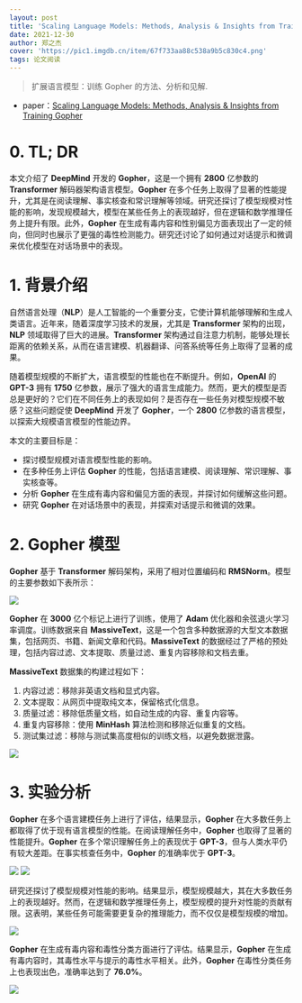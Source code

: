 ```yaml
---
layout: post
title: 'Scaling Language Models: Methods, Analysis & Insights from Training Gopher'
date: 2021-12-30
author: 郑之杰
cover: 'https://pic1.imgdb.cn/item/67f733aa88c538a9b5c830c4.png'
tags: 论文阅读
---
```


> 扩展语言模型：训练 Gopher 的方法、分析和见解.

- paper：[Scaling Language Models: Methods, Analysis & Insights from Training Gopher](https://arxiv.org/abs/2112.11446)


# 0. TL; DR

本文介绍了 **DeepMind** 开发的 **Gopher**，这是一个拥有 **2800** 亿参数的 **Transformer** 解码器架构语言模型。**Gopher** 在多个任务上取得了显著的性能提升，尤其是在阅读理解、事实核查和常识理解等领域。研究还探讨了模型规模对性能的影响，发现规模越大，模型在某些任务上的表现越好，但在逻辑和数学推理任务上提升有限。此外，**Gopher** 在生成有毒内容和性别偏见方面表现出了一定的倾向，但同时也展示了更强的毒性检测能力。研究还讨论了如何通过对话提示和微调来优化模型在对话场景中的表现。

# 1. 背景介绍

自然语言处理（**NLP**）是人工智能的一个重要分支，它使计算机能够理解和生成人类语言。近年来，随着深度学习技术的发展，尤其是 **Transformer** 架构的出现，**NLP** 领域取得了巨大的进展。**Transformer** 架构通过自注意力机制，能够处理长距离的依赖关系，从而在语言建模、机器翻译、问答系统等任务上取得了显著的成果。

随着模型规模的不断扩大，语言模型的性能也在不断提升。例如，**OpenAI** 的 **GPT-3** 拥有 **1750** 亿参数，展示了强大的语言生成能力。然而，更大的模型是否总是更好的？它们在不同任务上的表现如何？是否存在一些任务对模型规模不敏感？这些问题促使 **DeepMind** 开发了 **Gopher**，一个 **2800** 亿参数的语言模型，以探索大规模语言模型的性能边界。

本文的主要目标是：
- 探讨模型规模对语言模型性能的影响。
- 在多种任务上评估 **Gopher** 的性能，包括语言建模、阅读理解、常识理解、事实核查等。
- 分析 **Gopher** 在生成有毒内容和偏见方面的表现，并探讨如何缓解这些问题。
- 研究 **Gopher** 在对话场景中的表现，并探索对话提示和微调的效果。

# 2. Gopher 模型

**Gopher** 基于 **Transformer** 解码架构，采用了相对位置编码和 **RMSNorm**。模型的主要参数如下表所示：

![](https://pic1.imgdb.cn/item/67f734a088c538a9b5c831a5.png)

**Gopher** 在 **3000** 亿个标记上进行了训练，使用了 **Adam** 优化器和余弦退火学习率调度。训练数据来自 **MassiveText**，这是一个包含多种数据源的大型文本数据集，包括网页、书籍、新闻文章和代码。**MassiveText** 的数据经过了严格的预处理，包括内容过滤、文本提取、质量过滤、重复内容移除和文档去重。

**MassiveText** 数据集的构建过程如下：
1. 内容过滤：移除非英语文档和显式内容。
2. 文本提取：从网页中提取纯文本，保留格式化信息。
3. 质量过滤：移除低质量文档，如自动生成的内容、重复内容等。
4. 重复内容移除：使用 **MinHash** 算法检测和移除近似重复的文档。
5. 测试集过滤：移除与测试集高度相似的训练文档，以避免数据泄露。

![](https://pic1.imgdb.cn/item/67f734e188c538a9b5c831d9.png)

# 3. 实验分析

**Gopher** 在多个语言建模任务上进行了评估，结果显示，**Gopher** 在大多数任务上都取得了优于现有语言模型的性能。在阅读理解任务中，**Gopher** 也取得了显著的性能提升。**Gopher** 在多个常识理解任务上的表现优于 **GPT-3**，但与人类水平仍有较大差距。在事实核查任务中，**Gopher** 的准确率优于 **GPT-3**。


![](https://pic1.imgdb.cn/item/67f734fb88c538a9b5c831e7.png)
![](https://pic1.imgdb.cn/item/67f7353b88c538a9b5c8321d.png)

研究还探讨了模型规模对性能的影响。结果显示，模型规模越大，其在大多数任务上的表现越好。然而，在逻辑和数学推理任务上，模型规模的提升对性能的贡献有限。这表明，某些任务可能需要更复杂的推理能力，而不仅仅是模型规模的增加。

![](https://pic1.imgdb.cn/item/67f7365788c538a9b5c8332a.png)

**Gopher** 在生成有毒内容和毒性分类方面进行了评估。结果显示，**Gopher** 在生成有毒内容时，其毒性水平与提示的毒性水平相关。此外，**Gopher** 在毒性分类任务上也表现出色，准确率达到了 **76.0%**。

![](https://pic1.imgdb.cn/item/67f736a588c538a9b5c8334f.png)